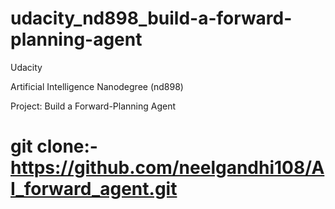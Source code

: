 # udacity_nd898_build-a-forward-planning-agent

Udacity

Artificial Intelligence Nanodegree (nd898)

Project: Build a Forward-Planning Agent

# git clone:- https://github.com/neelgandhi108/AI_forward_agent.git

